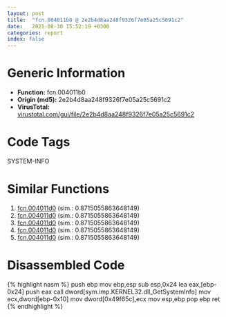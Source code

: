 ```yaml
---
layout: post
title:  "fcn.004011b0 @ 2e2b4d8aa248f9326f7e05a25c5691c2"
date:   2021-08-30 15:52:19 +0300
categories: report
index: false
---
```


# Generic Information
- **Function:** fcn.004011b0
- **Origin (md5):** 2e2b4d8aa248f9326f7e05a25c5691c2
- **VirusTotal:** [virustotal.com/gui/file/2e2b4d8aa248f9326f7e05a25c5691c2][virustotal_ref]

# Code Tags
<span class="tag" id="SYSTEM-INFO">SYSTEM-INFO</span>


# Similar Functions

1. [fcn.004011d0][similar_1_ref] (sim.: 0.8715055863648149)
2. [fcn.004011d0][similar_2_ref] (sim.: 0.8715055863648149)
3. [fcn.004011d0][similar_3_ref] (sim.: 0.8715055863648149)
4. [fcn.004011d0][similar_4_ref] (sim.: 0.8715055863648149)
5. [fcn.004011d0][similar_5_ref] (sim.: 0.8715055863648149)


# Disassembled Code

{% highlight nasm %}
push ebp
mov ebp,esp
sub esp,0x24
lea eax,[ebp-0x24]
push eax
call dword[sym.imp.KERNEL32.dll_GetSystemInfo]
mov ecx,dword[ebp-0x10]
mov dword[0x49f65c],ecx
mov esp,ebp
pop ebp
ret 
{% endhighlight %}


[similar_1_ref]: /report/fcn.004011d0@cf58532d07e8e90cb2e1e8422e8f5c45
[similar_2_ref]: /report/fcn.004011d0@fece7060b8162b8bce0648763a1c502f
[similar_3_ref]: /report/fcn.004011d0@97e0815166336c37cf51f1b4f7609f10
[similar_4_ref]: /report/fcn.004011d0@2f57463e398c8086d3043342f205d871
[similar_5_ref]: /report/fcn.004011d0@b52b2c71a7178baa413f70bab2511ae0
[virustotal_ref]: https://www.virustotal.com/gui/file/2e2b4d8aa248f9326f7e05a25c5691c2